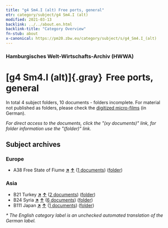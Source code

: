```yaml
---
title: "g4 Sm4.I (alt) Free ports, general"
etr: category/subject/g4 Sm4.I (alt)
modified: 2021-03-13
backlink: ../../about.en.html
backlink-title: "Category Overview"
fn-stub: about
x-canonical: https://pm20.zbw.eu/category/subject/s/g4_Sm4.I_(alt)
---
```


### Hamburgisches Welt-Wirtschafts-Archiv (HWWA)
# [g4 Sm4.I (alt)]{.gray}&#8201; Free ports, general&#160; 





In total 4 subject folders, 10 documents - folders incomplete.
For material not published as folders, please check the [digitized micro-films](/film/h1_sh.de.html) (in German).

_For direct access to the documents, click the "(xy documents)" link, for folder information use the "(folder)" link._

## Subject archives



### Europe

- A38 Free State of Fiume [**&nearr;**](../../../geo/i/141014/about.en.html "Free State of Fiume (all folders)") [**&uarr;**](../../../geo/about.en.html#A38 "Country category system") (<a href="https://pm20.zbw.eu/dfgview/sh/141014,144484" title="about: Free State of Fiume : Free ports, general" target="_blank">1 documents</a>) ([folder](../../../../folder/sh/1410xx/141014/1444xx/144484/about.en.html))

### Asia

- B21 Turkey [**&nearr;**](../../../geo/i/141111/about.en.html "Turkey (all folders)") [**&uarr;**](../../../geo/about.en.html#B21 "Country category system") (<a href="https://pm20.zbw.eu/dfgview/sh/141111,144484" title="about: Turkey : Free ports, general" target="_blank">2 documents</a>) ([folder](../../../../folder/sh/1411xx/141111/1444xx/144484/about.en.html))
- B24 Syria [**&nearr;**](../../../geo/i/141114/about.en.html "Syria (all folders)") [**&uarr;**](../../../geo/about.en.html#B24 "Country category system") (<a href="https://pm20.zbw.eu/dfgview/sh/141114,144484" title="about: Syria : Free ports, general" target="_blank">6 documents</a>) ([folder](../../../../folder/sh/1411xx/141114/1444xx/144484/about.en.html))
- B111 Japan [**&nearr;**](../../../geo/i/141272/about.en.html "Japan (all folders)") [**&uarr;**](../../../geo/about.en.html#B111 "Country category system") (<a href="https://pm20.zbw.eu/dfgview/sh/141272,144484" title="about: Japan : Free ports, general" target="_blank">1 documents</a>) ([folder](../../../../folder/sh/1412xx/141272/1444xx/144484/about.en.html))


_* The English category label is an unchecked automated translation of the German label._

